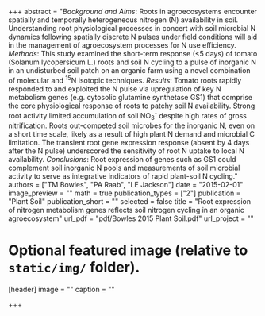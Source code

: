 +++
abstract = "*Background and Aims*: Roots in agroecosystems encounter spatially and temporally heterogeneous nitrogen (N) availability in soil. Understanding root physiological processes in concert with soil microbial N dynamics following spatially discrete N pulses under field conditions will aid in the management of agroecosystem processes for N use efficiency. *Methods*: This study examined the short-term response (<5 days) of tomato (Solanum lycopersicum L.) roots and soil N cycling to a pulse of inorganic N in an undisturbed soil patch on an organic farm using a novel combination of molecular and <sup>15</sup>N isotopic techniques. *Results*: Tomato roots rapidly responded to and exploited the N pulse via upregulation of key N metabolism genes (e.g. cytosolic glutamine synthetase GS1) that comprise the core physiological response of roots to patchy soil N availability. Strong root activity limited accumulation of soil NO<sub>3</sub><sup>-</sup> despite high rates of gross nitrification. Roots out-competed soil microbes for the inorganic N, even on a short time scale, likely as a result of high plant N demand and microbial C limitation. The transient root gene expression response (absent by 4 days after the N pulse) underscored the sensitivity of root N uptake to local N availability. *Conclusions*: Root expression of genes such as GS1 could complement soil inorganic N pools and measurements of soil microbial activity to serve as integrative indicators of rapid plant-soil N cycling."
authors = ["TM Bowles", "PA Raab", "LE Jackson"]
date = "2015-02-01"
image_preview = ""
math = true
publication_types = ["2"]
publication = "Plant Soil"
publication_short = ""
selected = false
title = "Root expression of nitrogen metabolism genes reflects soil nitrogen cycling in an organic agroecosystem"
url_pdf = "pdf/Bowles 2015 Plant Soil.pdf"
url_project = ""

# Optional featured image (relative to `static/img/` folder).
[header]
image = ""
caption = ""

+++
